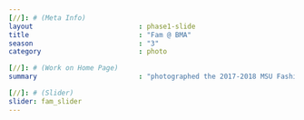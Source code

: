 ```yaml
---
[//]: # (Meta Info)
layout                          : phase1-slide
title 					        : "Fam @ BMA"
season				            : "3"
category						: photo

[//]: # (Work on Home Page)
summary                         : "photographed the 2017-2018 MSU Fashion at Morgan Executive Board"

[//]: # (Slider)
slider: fam_slider
---
```

